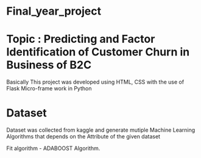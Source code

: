 # Final_year_project
# Topic : Predicting and Factor Identification of Customer Churn in Business of B2C 

Basically This project was developed using HTML, CSS with the use of Flask Micro-frame work in Python

# Dataset 

Dataset was collected from kaggle and generate mutiple Machine Learning Algorithms that depends on the Attribute of the given dataset

Fit algorithm - ADABOOST Algorithm.

